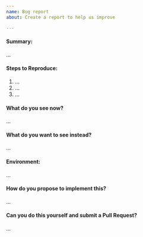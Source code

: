 ```yaml
---
name: Bug report
about: Create a report to help us improve

---
```

<!--
Thanks for submitting a bug report. Please fill the template below,
otherwise we will not be able to process this bug report.
-->

#### Summary:
<!-- Summarize the problem in a few sentences: -->

...

#### Steps to Reproduce:
<!-- How can we reproduce the problem? -->

1. ...
2. ...
3. ...

<!--
Please upload relevant configuration (as .txt).
If you use the command "ttn-lw-stack config", you can redact sensitive config.
-->

#### What do you see now?
<!--
Please paste terminal output, upload logs (as .txt) or upload screenshots.
-->

...

#### What do you want to see instead?
<!-- Please add some examples or mock-ups if applicable. -->

...

#### Environment:
<!--
Your environment: OS/Browser/Gateway/Device/...? Versions? IDs/EUIs?
Paste the output of "ttn-lw-cli version" or "ttn-lw-stack version" if applicable.
-->

...

#### How do you propose to implement this?
<!-- Please think about how this could be fixed. -->

...

#### Can you do this yourself and submit a Pull Request?
<!-- You can also @mention experts if you need help with this. -->

...
